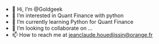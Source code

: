 - 👋 Hi, I’m @Goldgeek
- 👀 I’m interested in Quant Finance with python
- 🌱 I’m currently learning Python for Quant Finance
- 💞️ I’m looking to collaborate on ...
- 📫 How to reach me at jeanclaude.houedjissin@orange.fr 

<!---
Goldgeek/Goldgeek is a ✨ special ✨ repository because its `README.md` (this file) appears on your GitHub profile.
You can click the Preview link to take a look at your changes.
--->
